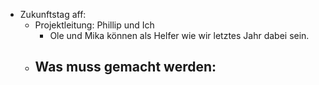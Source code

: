 - Zukunftstag aff:
	- Projektleitung: Phillip und Ich
		- Ole und Mika können als Helfer wie wir letztes Jahr dabei sein.
	- Was muss gemacht werden:
		-